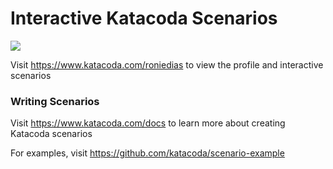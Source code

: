 # Interactive Katacoda Scenarios

[![](http://shields.katacoda.com/katacoda/roniedias/count.svg)](https://www.katacoda.com/roniedias "Get your profile on Katacoda.com")

Visit https://www.katacoda.com/roniedias to view the profile and interactive scenarios

### Writing Scenarios
Visit https://www.katacoda.com/docs to learn more about creating Katacoda scenarios

For examples, visit https://github.com/katacoda/scenario-example
